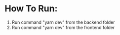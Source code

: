 # How To Run:
1) Run command "yarn dev" from the backend folder
2) Run command "yarn dev" from the frontend folder
